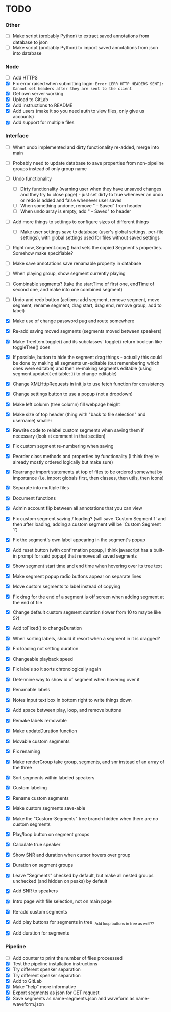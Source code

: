 # TODO

### Other

- [ ] Make script (probably Python) to extract saved annotations from database to json
- [ ] Make script (probably Python) to import saved annotations from json into database

### Node

- [ ] Add HTTPS
- [x] Fix error raised when submitting login: `Error [ERR_HTTP_HEADERS_SENT]: Cannot set headers after they are sent to the client`
- [x] Get own server working
- [x] Upload to GitLab
- [x] Add instructions to README
- [x] Add users (make it so you need auth to view files, only give us accounts)
- [x] Add support for multiple files

### Interface

- [ ] When undo implemented and dirty functionality re-added, merge into main
- [ ] Probably need to update database to save properties from non-pipeline groups instead of only group name
- [ ] Undo functionality
  - [ ] Dirty functionality (warning user when they have unsaved changes and they try to close page) - just set dirty to true whenever an undo or redo is added and false whenever user saves
  - [ ] When something undone, remove " - Saved" from header
  - [ ] When undo array is empty, add " - Saved" to header
- [ ] Add more things to settings to configure sizes of different things
  - [ ] Make user settings save to database (user's global settings, per-file settings), with global settings used for files without saved settings
- [ ] Right now, Segment.copy() hard sets the copied Segment's properties. Somehow make specifiable?
- [ ] Make save annotations save renamable property in database
- [ ] When playing group, show segment currently playing
- [ ] Combinable segments? (take the startTime of first one, endTime of second one, and make into one combined segment)
- [ ] Undo and redo button (actions: add segment, remove segment, move segment, rename segment, drag start, drag end, remove group, add to label)

- [x] Make use of change password pug and route somewhere
- [x] Re-add saving moved segments (segments moved between speakers)
- [x] Make TreeItem.toggle() and its subclasses' toggle() return boolean like toggleTree() does
- [x] If possible, button to hide the segment drag things - actually this could be done by making all segments un-editable (but remembering which ones were editable) and then re-making segments editable (using segment.update({ editable: }) to change editable)
- [x] Change XMLHttpRequests in init.js to use fetch function for consistency
- [x] Change settings button to use a popup (not a dropdown)
- [x] Make left column (tree column) fill webpage height
- [x] Make size of top header (thing with "back to file selection" and username) smaller
- [x] Rewrite code to relabel custom segments when saving them if necessary (look at comment in that section)
- [x] Fix custom segment re-numbering when saving
- [x] Reorder class methods and properties by functionality (I think they're already mostly ordered logically but make sure)
- [x] Rearrange import statements at top of files to be ordered somewhat by importance (i.e. import globals first, then classes, then utils, then icons)
- [x] Separate into multiple files
- [x] Document functions
- [x] Admin account flip between all annotations that you can view
- [x] Fix custom segment saving / loading? (will save 'Custom Segment 1' and then after loading, adding a custom segment will be 'Custom Segment 1')
- [x] Fix the segment's own label appearing in the segment's popup
- [x] Add reset button (with confirmation popup, I think javascript has a built-in prompt for said popup) that removes all saved segments
- [x] Show segment start time and end time when hovering over its tree text
- [x] Make segment popup radio buttons appear on separate lines
- [x] Move custom segments to label instead of copying
- [x] Fix drag for the end of a segment is off screen when adding segment at the end of file
- [x] Change default custom segment duration (lower from 10 to maybe like 5?)
- [x] Add toFixed() to changeDuration
- [x] When sorting labels, should it resort when a segment in it is dragged?
- [x] Fix loading not setting duration
- [x] Changeable playback speed
- [x] Fix labels so it sorts chronologically again
- [x] Determine way to show id of segment when hovering over it
- [x] Renamable labels
- [x] Notes input text box in bottom right to write things down
- [x] Add space between play, loop, and remove buttons
- [x] Remake labels removable
- [x] Make updateDuration function
- [x] Movable custom segments
- [x] Fix renaming
- [x] Make renderGroup take group, segments, and snr instead of an array of the three
- [x] Sort segments within labeled speakers
- [x] Custom labeling
- [x] Rename custom segments
- [x] Make custom segments save-able
- [x] Make the "Custom-Segments" tree branch hidden when there are no custom segments
- [x] Play/loop button on segment groups
- [x] Calculate true speaker
- [x] Show SNR and duration when cursor hovers over group
- [x] Duration on segment groups
- [x] Leave "Segments" checked by default, but make all nested groups unchecked (and hidden on peaks) by default
- [x] Add SNR to speakers
- [x] Intro page with file selection, not on main page
- [x] Re-add custom segments
- [x] Add play buttons for segments in tree  <sub>Add loop buttons in tree as well??</sub>
- [x] Add duration for segments

### Pipeline

- [ ] Add counter to print the number of files proceessed
- [x] Test the pipeline installation instructions
- [x] Try different speaker separation
- [x] Try different speaker separation
- [x] Add to GitLab
- [x] Make "help" more informative
- [x] Export segments as json for GET request
- [x] Save segments as name-segments.json and waveform as name-waveform.json

